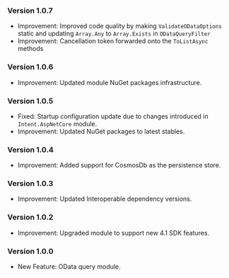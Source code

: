 ### Version 1.0.7

- Improvement: Improved code quality by making `ValidateODataOptions` static and updating `Array.Any` to `Array.Exists` in `ODataQueryFilter`
- Improvement: Cancellation token forwarded onto the `ToListAsync` methods

### Version 1.0.6

- Improvement: Updated module NuGet packages infrastructure.

### Version 1.0.5

- Fixed: Startup configuration update due to changes introduced in `Intent.AspNetCore` module.
- Improvement: Updated NuGet packages to latest stables.

### Version 1.0.4

- Improvement: Added support for CosmosDb as the persistence store.

### Version 1.0.3

- Improvement: Updated Interoperable dependency versions.

### Version 1.0.2

- Improvement: Upgraded module to support new 4.1 SDK features.

### Version 1.0.0

- New Feature: OData query module.
